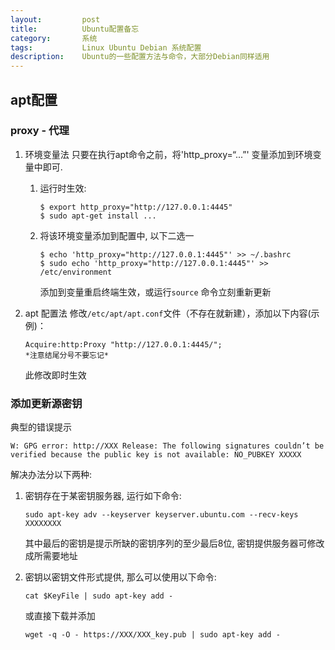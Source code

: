 ```yaml
---
layout:         post  
title:          Ubuntu配置备忘  
category:       系统  
tags:           Linux Ubuntu Debian 系统配置  
description:    Ubuntu的一些配置方法与命令，大部分Debian同样适用  
---
```


## apt配置

### proxy - 代理
1.  环境变量法
    只要在执行apt命令之前，将'http\_proxy=“...”' 变量添加到环境变量中即可.
    1.  运行时生效:

        ```
        $ export http_proxy="http://127.0.0.1:4445"
        $ sudo apt-get install ...
        ```

    2.  将该环境变量添加到配置中, 以下二选一

        ```
        $ echo 'http_proxy="http://127.0.0.1:4445"' >> ~/.bashrc
        $ sudo echo 'http_proxy="http://127.0.0.1:4445"' >> /etc/environment
        ```

        添加到变量重启终端生效，或运行`source` 命令立刻重新更新

2.  apt 配置法
    修改`/etc/apt/apt.conf`文件（不存在就新建），添加以下内容(示例)：

    ```
    Acquire:http:Proxy "http://127.0.0.1:4445/";
    *注意结尾分号不要忘记*
    ```

    此修改即时生效

### 添加更新源密钥
典型的错误提示

    W: GPG error: http://XXX Release: The following signatures couldn’t be verified because the public key is not available: NO_PUBKEY XXXXX

解决办法分以下两种:

1.  密钥存在于某密钥服务器, 运行如下命令:

        sudo apt-key adv --keyserver keyserver.ubuntu.com --recv-keys XXXXXXXX

    其中最后的密钥是提示所缺的密钥序列的至少最后8位, 
    密钥提供服务器可修改成所需要地址
2.  密钥以密钥文件形式提供, 那么可以使用以下命令:

        cat $KeyFile | sudo apt-key add - 

    或直接下载并添加

        wget -q -O - https://XXX/XXX_key.pub | sudo apt-key add - 
